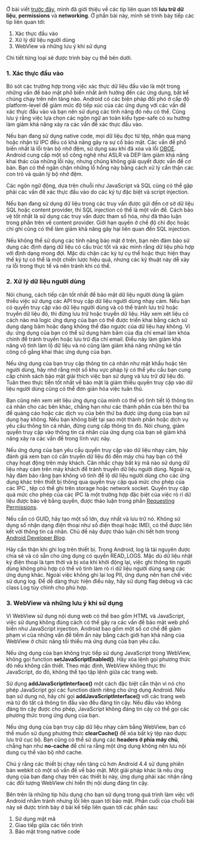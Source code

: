 Ở bài viết [trước đây](https://viblo.asia/p/android-security-tips-L4x5xrkBZBM), mình đã giới thiệu về các tip liên quan tới **lưu trữ dữ liệu**, **permissions** và **networking**. Ở phần bài này, mình sẽ trình bày tiếp các tip liên quan tới:
1. Xác thực đầu vào
2. Xử lý dữ liệu người dùng
3. WebView và những lưu ý khi sử dụng

Chi tiết từng loại sẽ được trình bày cụ thể bên dưới.

### 1. Xác thực đầu vào

Bỏ sót các trường hợp trong việc xác thực dữ liệu đầu vào là một trong những vấn đề bảo mật phổ biến nhất ảnh hưởng đến các ứng dụng, bất kể chúng chạy trên nền tảng nào. Android có các biện pháp đối phó ở cấp độ platform-level để giảm mức độ tiếp xúc của các ứng dụng với các vấn đề xác thực đầu vào và bạn nên sử dụng các tính năng đó nếu có thể. Cũng lưu ý rằng việc lựa chọn các ngôn ngữ an toàn kiểu type-safe có xu hướng làm giảm khả năng xảy ra các vấn đề xác thực đầu vào.

Nếu bạn đang sử dụng native code, mọi dữ liệu đọc từ tệp, nhận qua mạng hoặc nhận từ IPC đều có khả năng gây ra sự cố bảo mật. Các vấn đề phổ biến nhất là lỗi tràn bộ nhớ đệm, sử dụng sau khi đã xóa và lỗi [OBOE](https://vi.wikipedia.org/wiki/L%E1%BB%97i_Off-by-one). Android cung cấp một số công nghệ như ASLR và DEP làm giảm khả năng khai thác của những lỗi này, nhưng chúng không giải quyết được vấn đề cơ bản. Bạn có thể ngăn chặn những lỗ hổng này bằng cách xử lý cẩn thận các con trỏ và quản lý bộ nhớ đệm.

Các ngôn ngữ động, dựa trên chuỗi như JavaScript và SQL cũng có thể gặp phải các vấn đề xác thực đầu vào do các ký tự đặc biệt và script injection.

Nếu bạn đang sử dụng dữ liệu trong các truy vấn được gửi đến cơ sở dữ liệu SQL hoặc content provider, thì SQL injection có thể là một vấn đề. Cách bảo vệ tốt nhất là sử dụng các truy vấn được tham số hóa, như đã thảo luận trong phần trên về  content provider. Giới hạn quyền ở chế độ chỉ đọc hoặc chỉ ghi cũng có thể làm giảm khả năng gây hại liên quan đến SQL injection.

Nếu không thể sử dụng các tính năng bảo mật ở trên, bạn nên đảm bảo sử dụng các định dạng dữ liệu có cấu trúc tốt và xác minh rằng dữ liệu phù hợp với định dạng mong đợi. Mặc dù chặn các ký tự cụ thể hoặc thực hiện thay thế ký tự có thể là một chiến lược hiệu quả, nhưng các kỹ thuật này dễ xảy ra lỗi trong thực tế và nên tránh khi có thể.

### 2. Xử lý dữ liệu người dùng

Nói chung, cách tiếp cận tốt nhất để bảo mật dữ liệu người dùng là giảm thiểu việc sử dụng các API truy cập dữ liệu người dùng nhạy cảm. Nếu bạn có quyền truy cập vào dữ liệu người dùng và có thể tránh lưu trữ hoặc truyền dữ liệu đó, thì đừng lưu trữ hoặc truyền dữ liệu. Hãy xem xét liệu có cách nào mà logic ứng dụng của bạn có thể được triển khai bằng cách sử dụng dạng băm hoặc dạng không thể đảo ngược của dữ liệu hay không. Ví dụ: ứng dụng của bạn có thể sử dụng hàm băm của địa chỉ email làm khóa chính để tránh truyền hoặc lưu trữ địa chỉ email. Điều này làm giảm khả năng vô tình làm lộ dữ liệu và nó cũng làm giảm khả năng những kẻ tấn công cố gắng khai thác ứng dụng của bạn.

Nếu ứng dụng của bạn truy cập thông tin cá nhân như mật khẩu hoặc tên người dùng, hãy nhớ rằng một số khu vực pháp lý có thể yêu cầu bạn cung cấp chính sách bảo mật giải thích việc bạn sử dụng và lưu trữ dữ liệu đó. Tuân theo thực tiễn tốt nhất về bảo mật là giảm thiểu quyền truy cập vào dữ liệu người dùng cũng có thể đơn giản hóa việc tuân thủ.

Bạn cũng nên xem xét liệu ứng dụng của mình có thể vô tình tiết lộ thông tin cá nhân cho các bên khác, chẳng hạn như các thành phần của bên thứ ba để quảng cáo hoặc các dịch vụ của bên thứ ba được ứng dụng của bạn sử dụng hay không. Nếu bạn không biết tại sao một thành phần hoặc dịch vụ yêu cầu thông tin cá nhân, đừng cung cấp thông tin đó. Nói chung, giảm quyền truy cập vào thông tin cá nhân của ứng dụng của bạn sẽ giảm khả năng xảy ra các vấn đề trong lĩnh vực này.

Nếu ứng dụng của bạn yêu cầu quyền truy cập vào dữ liệu nhạy cảm, hãy đánh giá xem bạn có cần truyền dữ liệu đó đến máy chủ hay bạn có thể chạy hoạt động trên máy khách. Cân nhắc chạy bất kỳ mã nào sử dụng dữ liệu nhạy cảm trên máy khách để tránh truyền dữ liệu người dùng. Ngoài ra, hãy đảm bảo rằng bạn không vô tình để lộ dữ liệu người dùng cho các ứng dụng khác trên thiết bị thông qua quyền truy cập quá mức cho phép của các IPC , tệp có thể ghi trên storage hoặc network socket. Quyền truy cập quá mức cho phép của các IPC là một trường hợp đặc biệt của việc rò rỉ dữ liệu được bảo vệ bằng quyền, được thảo luận trong phần [Requesting Permissions](https://developer.android.google.cn/training/articles/security-tips#RequestingPermissions).

Nếu cần có GUID, hãy tạo một số lớn, duy nhất và lưu trữ nó. Không sử dụng số nhận dạng điện thoại như số điện thoại hoặc IMEI, có thể được liên kết với thông tin cá nhân. Chủ đề này được thảo luận chi tiết hơn trong [Android Developer Blog](http://android-developers.blogspot.com/2011/03/identifying-app-installations.html).

Hãy cẩn thận khi ghi log trên thiết bị. Trong Android, log là tài nguyên được chia sẻ và có sẵn cho ứng dụng có quyền READ_LOGS. Mặc dù dữ liệu nhật ký điện thoại là tạm thời và bị xóa khi khởi động lại, việc ghi thông tin người dùng không phù hợp có thể vô tình làm rò rỉ dữ liệu người dùng sang các ứng dụng khác. Ngoài việc không ghi lại log PII, ứng dụng nên hạn chế việc sử dụng log. Để dễ dàng thực hiện điều này, hãy sử dụng flag debug và các class Log tùy chình cho phù hợp.

### 3. WebView và những lưu ý khi sử dụng

Vì WebView sử dụng nội dung web có thể bao gồm HTML và JavaScript, việc sử dụng không đúng cách có thể gây ra các vấn đề bảo mật web phổ biến như JavaScript injection. Android bao gồm một số cơ chế để giảm phạm vi của những vấn đề tiềm ẩn này bằng cách giới hạn khả năng của WebView ở chức năng tối thiểu mà ứng dụng của bạn yêu cầu.

Nếu ứng dụng của bạn không trực tiếp sử dụng JavaScript trong WebView, không gọi function **setJavaScriptEnabled()**. Hãy xóa lệnh gọi phương thức đó nếu không cần thiết. Theo mặc định, WebView không thực thi JavaScript, do đó, không thể tạo tập lệnh giữa các trang web.

Sử dụng **addJavaScriptInterface()** một cách đặc biệt cẩn thận vì nó cho phép JavaScript gọi các function dành riêng cho ứng dụng Android. Nếu bạn sử dụng nó, hãy chỉ gọi **addJavaScriptInterface()** với các trang web mà từ đó tất cả thông tin đầu vào đều đáng tin cậy. Nếu đầu vào không đáng tin cậy được cho phép, JavaScript không đáng tin cậy có thể gọi các phương thức trong ứng dụng của bạn.

Nếu ứng dụng của bạn truy cập dữ liệu nhạy cảm bằng WebView, bạn có thể muốn sử dụng phương thức **clearCache()** để xóa bất kỳ tệp nào được lưu trữ cục bộ. Bạn cũng có thể sử dụng các **headers ở phía máy chủ**, chẳng hạn như **no-cache** để chỉ ra rằng một ứng dụng không nên lưu nội dung cụ thể vào bộ nhớ cache.

Chú ý rằng các thiết bị chạy nền tảng cũ hơn Android 4.4 sử dụng phiên bản webkit có một số vấn đề về bảo mật. Một giải pháp khác là nếu ứng dụng của bạn đang chạy trên các thiết bị này, ứng dụng phải xác nhận rằng các đối tượng WebView chỉ hiển thị nội dung đáng tin cậy.

Bên trên là những tip hữu dụng cho bạn sử dụng trong quá trình làm việc với Android nhằm tránh nhưng lỗi liên quan tới bảo mật. Phần cuối của chuỗi bài này sẽ được trình bày ở bài kế tiếp liên quan tới các phần sau:
1. Sử dụng mật mã
2. Giao tiếp giữa các tiến trình
3. Bảo mật trong native code